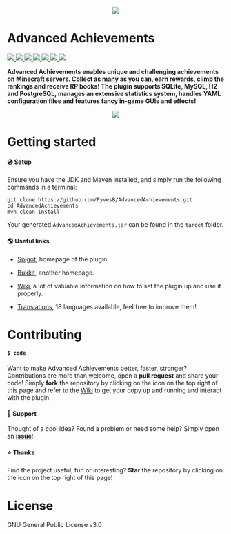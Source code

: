 <p align="center">
<img src ="https://github.com/PyvesB/AdvancedAchievements/blob/master/images/banner.png?raw=true" />
<br/>
</p>

# Advanced Achievements

<a href="https://travis-ci.com/PyvesB/AdvancedAchievements/">
<img src ="https://img.shields.io/travis/com/PyvesB/AdvancedAchievements.svg" />
</a>
<a href="https://github.com/PyvesB/AdvancedAchievements/blob/master/LICENSE">
<img src ="https://img.shields.io/github/license/PyvesB/AdvancedAchievements.svg" />
</a>
  <a href="https://github.com/PyvesB/AdvancedAchievements/releases">
<img src ="https://img.shields.io/github/release/PyvesB/AdvancedAchievements.svg" />
</a>
<a href="https://github.com/PyvesB/AdvancedAchievements/issues">
<img src ="https://img.shields.io/github/issues/PyvesB/AdvancedAchievements.svg" />
</a>
<a href="https://github.com/PyvesB/AdvancedAchievements/stargazers">
<img src ="https://img.shields.io/github/stars/PyvesB/AdvancedAchievements.svg" />
</a>
<a href="https://github.com/PyvesB/AdvancedAchievements/network">
<img src ="https://img.shields.io/github/forks/PyvesB/AdvancedAchievements.svg" />
</a>
<a href="https://github.com/PyvesB/AdvancedAchievements/contributors">
<img src ="https://img.shields.io/github/contributors/PyvesB/AdvancedAchievements.svg" />
</a>

**Advanced Achievements enables unique and challenging achievements on Minecraft servers. Collect as many as you can, earn rewards, climb the rankings and receive RP books! The plugin supports SQLite, MySQL, H2 and PostgreSQL, manages an extensive statistics system, handles YAML configuration files and features fancy in-game GUIs and effects!**

<p align="center">
<img src ="https://github.com/PyvesB/AdvancedAchievements/blob/master/images/walking-dead-screenshot.png?raw=true" />
<br/>
</p>

# Getting started

#### :cd: Setup

Ensure you have the JDK and Maven installed, and simply run the following commands in a terminal:
````
git clone https://github.com/PyvesB/AdvancedAchievements.git
cd AdvancedAchievements
mvn clean install
````
Your generated `AdvancedAchievements.jar` can be found in the `target` folder.

#### :earth_americas: Useful links

* [Spigot](https://www.spigotmc.org/resources/advanced-achievements.6239/), homepage of the plugin.

* [Bukkit](http://dev.bukkit.org/bukkit-plugins/advanced-achievements/), another homepage.

* [Wiki](https://github.com/PyvesB/AdvancedAchievements/wiki), a lot of valuable information on how to set the plugin up and use it properly.

* [Translations](https://github.com/PyvesB/AdvancedAchievements/tree/master/advanced-achievements-plugin/src/main/resources), 18 languages available, feel free to improve them!

# Contributing

#### `$ code`

Want to make Advanced Achievements better, faster, stronger? Contributions are more than welcome, open a **pull request** and share your code! Simply **fork** the repository by clicking on the icon on the top right of this page and refer to the [Wiki](https://github.com/PyvesB/AdvancedAchievements/wiki/Developers) to get your copy up and running and interact with the plugin.

#### :speech_balloon: Support

Thought of a cool idea? Found a problem or need some help? Simply open an [**issue**](https://github.com/PyvesB/AdvancedAchievements/issues)!

#### :star: Thanks

Find the project useful, fun or interesting? **Star** the repository by clicking on the icon on the top right of this page!

# License 

GNU General Public License v3.0
